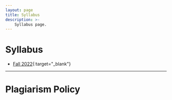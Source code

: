 ```yaml
---
layout: page
title: Syllabus
description: >-
    Syllabus page.
---
```


# Syllabus

* [Fall 2022](#){:target="_blank"}

---

# Plagiarism Policy

